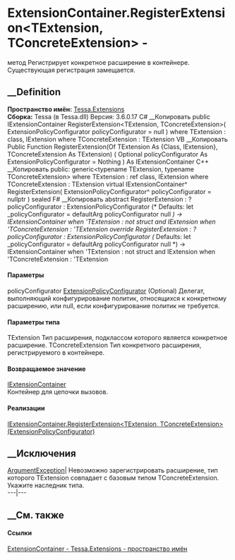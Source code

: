 # ExtensionContainer.RegisterExtension<TExtension, TConcreteExtension> \-
метод
Регистрирует конкретное расширение в контейнере. Существующая регистрация
замещается.
## __Definition
 **Пространство имён:** [Tessa.Extensions](N_Tessa_Extensions.htm)  
 **Сборка:** Tessa (в Tessa.dll) Версия: 3.6.0.17
C# __Копировать
     public IExtensionContainer RegisterExtension<TExtension, TConcreteExtension>(
    	ExtensionPolicyConfigurator policyConfigurator = null
    )
    where TExtension : class, IExtension
    where TConcreteExtension : TExtension
VB __Копировать
     Public Function RegisterExtension(Of TExtension As {Class, IExtension}, TConcreteExtension As TExtension) ( 
    	Optional policyConfigurator As ExtensionPolicyConfigurator = Nothing
    ) As IExtensionContainer
C++ __Копировать
     public:
    generic<typename TExtension, typename TConcreteExtension>
    where TExtension : ref class, IExtension
    where TConcreteExtension : TExtension
    virtual IExtensionContainer^ RegisterExtension(
    	ExtensionPolicyConfigurator^ policyConfigurator = nullptr
    ) sealed
F# __Копировать
     abstract RegisterExtension : 
            ?policyConfigurator : ExtensionPolicyConfigurator 
    (* Defaults:
            let _policyConfigurator = defaultArg policyConfigurator null
    *)
    -> IExtensionContainer  when 'TExtension : not struct and IExtension when 'TConcreteExtension : 'TExtension
    override RegisterExtension : 
            ?policyConfigurator : ExtensionPolicyConfigurator 
    (* Defaults:
            let _policyConfigurator = defaultArg policyConfigurator null
    *)
    -> IExtensionContainer  when 'TExtension : not struct and IExtension when 'TConcreteExtension : 'TExtension
#### Параметры
policyConfigurator
[ExtensionPolicyConfigurator](T_Tessa_Extensions_ExtensionPolicyConfigurator.htm)
(Optional)
     Делегат, выполняющий конфигурирование политик, относящихся к конкретному расширению, или null, если конфигурирование политик не требуется. 
#### Параметры типа
TExtension
    Тип расширения, подклассом которого является конкретное расширение.
TConcreteExtension
    Тип конкретного расширения, регистрируемого в контейнере.
#### Возвращаемое значение
[IExtensionContainer](T_Tessa_Extensions_IExtensionContainer.htm)  
Контейнер для цепочки вызовов.
#### Реализации
[IExtensionContainer.RegisterExtension<TExtension,
TConcreteExtension>(ExtensionPolicyConfigurator)](M_Tessa_Extensions_IExtensionContainer_RegisterExtension__2.htm)  
##  __Исключения
[ArgumentException](https://learn.microsoft.com/dotnet/api/system.argumentexception)|
Невозможно зарегистрировать расширение, тип которого TExtension совпадает с
базовым типом TConcreteExtension. Укажите наследник типа.  
---|---  
## __См. также
#### Ссылки
[ExtensionContainer - ](T_Tessa_Extensions_ExtensionContainer.htm)
[Tessa.Extensions - пространство имён](N_Tessa_Extensions.htm)
